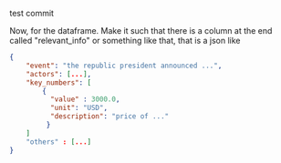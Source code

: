 test commit

Now, for the dataframe.
Make it such that there is a column at the end called "relevant_info" or something like that, that is a json like 
```json
{
    "event": "the republic president announced ...",
    "actors": [...],
    "key_numbers": [
        {
          "value" : 3000.0,
          "unit": "USD",
          "description": "price of ..."
         }
    ]
    "others" : [...]
}
```